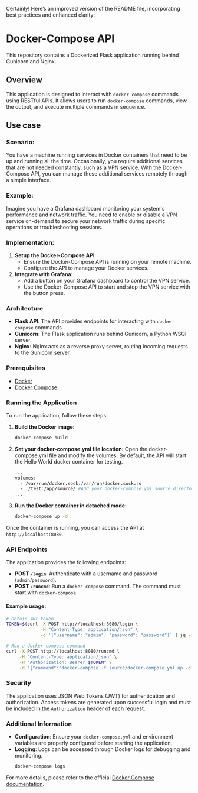 Certainly! Here’s an improved version of the README file, incorporating best practices and enhanced clarity:

# Docker-Compose API

This repository contains a Dockerized Flask application running behind Gunicorn and Nginx.

## Overview

This application is designed to interact with `docker-compose` commands using RESTful APIs. It allows users to run `docker-compose` commands, view the output, and execute multiple commands in sequence.

## Use case

### Scenario:

You have a machine running services in Docker containers that need to be up and running all the time. Occasionally, you require additional services that are not needed constantly, such as a VPN service. With the Docker-Compose API, you can manage these additional services remotely through a simple interface.

### Example:
Imagine you have a Grafana dashboard monitoring your system's performance and network traffic. You need to enable or disable a VPN service on-demand to secure your network traffic during specific operations or troubleshooting sessions.

### Implementation:
1. **Setup the Docker-Compose API**:
   - Ensure the Docker-Compose API is running on your remote machine.
   - Configure the API to manage your Docker services.
2. **Integrate with Grafana**:
   - Add a button on your Grafana dashboard to control the VPN service.
   - Use the Docker-Compose API to start and stop the VPN service with the button press.

### Architecture

- **Flask API**: The API provides endpoints for interacting with `docker-compose` commands.
- **Gunicorn**: The Flask application runs behind Gunicorn, a Python WSGI server.
- **Nginx**: Nginx acts as a reverse proxy server, routing incoming requests to the Gunicorn server.

### Prerequisites

- [Docker](https://www.docker.com/get-started)
- [Docker Compose](https://docs.docker.com/compose/install/)

### Running the Application

To run the application, follow these steps:

1. **Build the Docker image:**
   ```bash
   docker-compose build
   ```
2. **Set your docker-compose.yml file location:**
   Open the docker-compose.yml file and modify the volumes. By default, the API will start the Hello World docker container for testing.
   ```bash
   ...
   volumes:
     - /var/run/docker.sock:/var/run/docker.sock:ro
     - ./test:/app/source/ #Add your docker-compose.yml source directory here.
   ...
   ```
3. **Run the Docker container in detached mode:**
   ```bash
   docker-compose up -d
   ```

Once the container is running, you can access the API at `http://localhost:8080`.

### API Endpoints

The application provides the following endpoints:

- **POST `/login`**: Authenticate with a username and password (`admin`/`password`).
- **POST `/runcmd`**: Run a `docker-compose` command. The command must start with `docker-compose`.

#### Example usage:

```bash
# Obtain JWT token
TOKEN=$(curl -X POST http://localhost:8080/login \
             -H "Content-Type: application/json" \
             -d '{"username": "admin", "password": "password"}' | jq -r .access_token)

# Run a docker-compose command
curl -X POST http://localhost:8080/runcmd \
     -H "Content-Type: application/json" \
     -H "Authorization: Bearer $TOKEN" \
     -d '{"command":"docker-compose -f source/docker-compose.yml up -d"}'
```

### Security

The application uses JSON Web Tokens (JWT) for authentication and authorization. Access tokens are generated upon successful login and must be included in the `Authorization` header of each request.

### Additional Information

- **Configuration**: Ensure your `docker-compose.yml` and environment variables are properly configured before starting the application.
- **Logging**: Logs can be accessed through Docker logs for debugging and monitoring.
  ```bash
  docker-compose logs
  ```

For more details, please refer to the official [Docker Compose documentation](https://docs.docker.com/compose/).
